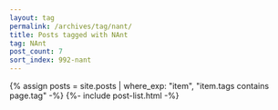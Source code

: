 ```yaml
---
layout: tag
permalink: /archives/tag/nant/
title: Posts tagged with NAnt
tag: NAnt
post_count: 7
sort_index: 992-nant
---
```

{% assign posts = site.posts | where_exp: "item", "item.tags contains page.tag" -%}
{%- include post-list.html -%}
